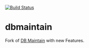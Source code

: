 [![Build Status](https://travis-ci.org/DbMaintain/dbmaintain.svg?branch=develop)](https://travis-ci.org/DbMaintain/dbmaintain)

dbmaintain
==========

Fork of [DB Maintain](http://www.dbmaintain.org/overview.html) with new Features.
